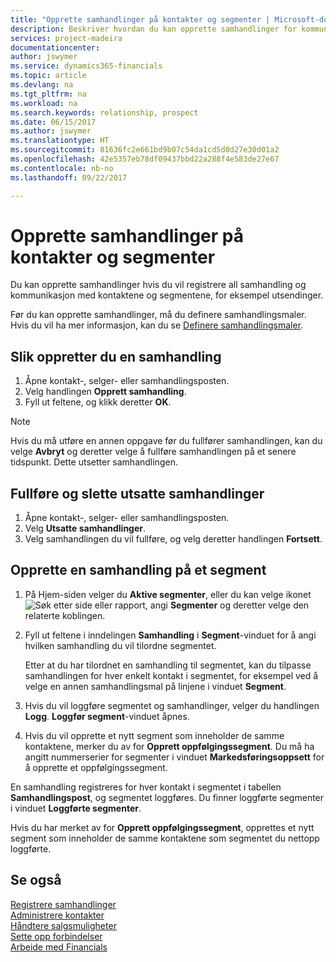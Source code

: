 ```yaml
---
title: "Opprette samhandlinger på kontakter og segmenter | Microsoft-dokumentasjon"
description: Beskriver hvordan du kan opprette samhandlinger for kommunikasjon du har med kontaktene og segmentene i Financials, for eksempel direktereklame.
services: project-madeira
documentationcenter: 
author: jswymer
ms.service: dynamics365-financials
ms.topic: article
ms.devlang: na
ms.tgt_pltfrm: na
ms.workload: na
ms.search.keywords: relationship, prospect
ms.date: 06/15/2017
ms.author: jswymer
ms.translationtype: HT
ms.sourcegitcommit: 81636fc2e661bd9b07c54da1cd5d0d27e30d01a2
ms.openlocfilehash: 42e5357eb78df09437bbd22a288f4e583de27e67
ms.contentlocale: nb-no
ms.lasthandoff: 09/22/2017

---
```

# <a name="how-to-create-interactions-on-contacts-and-segments"></a>Opprette samhandlinger på kontakter og segmenter
Du kan opprette samhandlinger hvis du vil registrere all samhandling og kommunikasjon med kontaktene og segmentene, for eksempel utsendinger.

Før du kan opprette samhandlinger, må du definere samhandlingsmaler. Hvis du vil ha mer informasjon, kan du se [Definere samhandlingsmaler](marketing-interactions.md).

## <a name="to-create-an-interaction"></a>Slik oppretter du en samhandling
1. Åpne kontakt-, selger- eller samhandlingsposten.
2. Velg handlingen **Opprett samhandling**.
3. Fyll ut feltene, og klikk deretter **OK**.

> [!NOTE]  
>   Hvis du må utføre en annen oppgave før du fullfører samhandlingen, kan du velge **Avbryt** og deretter velge å fullføre samhandlingen på et senere tidspunkt. Dette utsetter samhandlingen.

## <a name="to-finish-and-delete-postponed-interactions"></a>Fullføre og slette utsatte samhandlinger
1. Åpne kontakt-, selger- eller samhandlingsposten.
2. Velg **Utsatte samhandlinger**.
3. Velg samhandlingen du vil fullføre, og velg deretter handlingen **Fortsett**.

## <a name="to-create-an-interaction-on-a-segment"></a>Opprette en samhandling på et segment
1. På Hjem-siden velger du **Aktive segmenter**, eller du kan velge ikonet ![Søk etter side eller rapport](media/ui-search/search_small.png "Ikonet Søk etter side eller rapport"), angi **Segmenter** og deretter velge den relaterte koblingen.
2. Fyll ut feltene i inndelingen **Samhandling** i **Segment**-vinduet for å angi hvilken samhandling du vil tilordne segmentet.

    Etter at du har tilordnet en samhandling til segmentet, kan du tilpasse samhandlingen for hver enkelt kontakt i segmentet, for eksempel ved å velge en annen samhandlingsmal på linjene i vinduet **Segment**.  
3. Hvis du vil loggføre segmentet og samhandlinger, velger du handlingen **Logg**. **Loggfør segment**-vinduet åpnes.
4. Hvis du vil opprette et nytt segment som inneholder de samme kontaktene, merker du av for **Opprett oppfølgingssegment**. Du må ha angitt nummerserier for segmenter i vinduet **Markedsføringsoppsett** for å opprette et oppfølgingssegment.

En samhandling registreres for hver kontakt i segmentet i tabellen **Samhandlingspost**, og segmentet loggføres. Du finner loggførte segmenter i vinduet **Loggførte segmenter**.

Hvis du har merket av for **Opprett oppfølgingssegment**, opprettes et nytt segment som inneholder de samme kontaktene som segmentet du nettopp loggførte.

## <a name="see-also"></a>Se også
[Registrere samhandlinger](marketing-interactions.md)  
[Administrere kontakter](marketing-contacts.md)  
[Håndtere salgsmuligheter](marketing-manage-sales-opportunities.md)  
[Sette opp forbindelser](marketing-setup-marketing.md)  
[Arbeide med Financials](ui-work-product.md)


